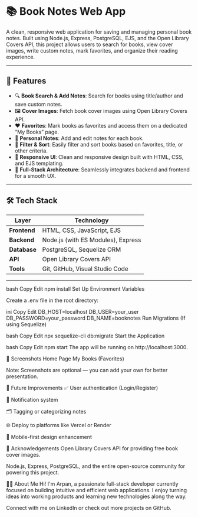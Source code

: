 # 📚 Book Notes Web App

A clean, responsive web application for saving and managing personal book notes. Built using Node.js, Express, PostgreSQL, EJS, and the Open Library Covers API, this project allows users to search for books, view cover images, write custom notes, mark favorites, and organize their reading experience.

---

## 🚀 Features

- 🔍 **Book Search & Add Notes**: Search for books using title/author and save custom notes.
- 🖼 **Cover Images**: Fetch book cover images using Open Library Covers API.
- ❤️ **Favorites**: Mark books as favorites and access them on a dedicated “My Books” page.
- 🧠 **Personal Notes**: Add and edit notes for each book.
- 🔄 **Filter & Sort**: Easily filter and sort books based on favorites, title, or other criteria.
- 📱 **Responsive UI**: Clean and responsive design built with HTML, CSS, and EJS templating.
- 🧰 **Full-Stack Architecture**: Seamlessly integrates backend and frontend for a smooth UX.

---

## 🛠️ Tech Stack

| Layer         | Technology                               |
|---------------|------------------------------------------|
| **Frontend**  | HTML, CSS, JavaScript, EJS               |
| **Backend**   | Node.js (with ES Modules), Express       |
| **Database**  | PostgreSQL, Sequelize ORM                |
| **API**       | Open Library Covers API                  |
| **Tools**     | Git, GitHub, Visual Studio Code          |

---


bash
Copy
Edit
npm install
Set Up Environment Variables

Create a .env file in the root directory:

ini
Copy
Edit
DB_HOST=localhost
DB_USER=your_user
DB_PASSWORD=your_password
DB_NAME=booknotes
Run Migrations (If using Sequelize)

bash
Copy
Edit
npx sequelize-cli db:migrate
Start the Application

bash
Copy
Edit
npm start
The app will be running on http://localhost:3000.

📸 Screenshots
Home Page	My Books (Favorites)

Note: Screenshots are optional — you can add your own for better presentation.

🧪 Future Improvements
✅ User authentication (Login/Register)

🔔 Notification system

🗂️ Tagging or categorizing notes

🌐 Deploy to platforms like Vercel or Render

📱 Mobile-first design enhancement

🙌 Acknowledgements
Open Library Covers API for providing free book cover images.

Node.js, Express, PostgreSQL, and the entire open-source community for powering this project.

👨‍💻 About Me
Hi! I'm Arpan, a passionate full-stack developer currently focused on building intuitive and efficient web applications. I enjoy turning ideas into working products and learning new technologies along the way.

Connect with me on LinkedIn or check out more projects on GitHub.

